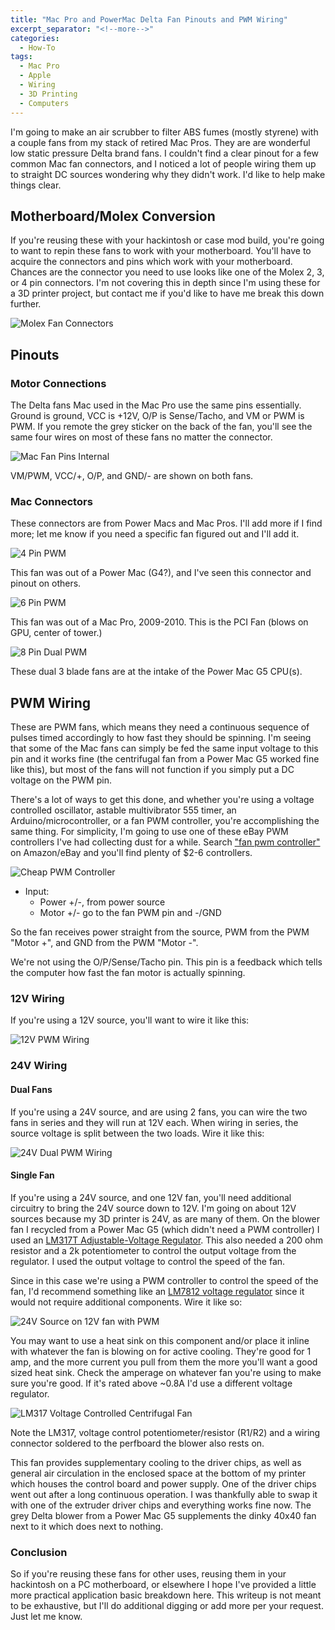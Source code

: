 ```yaml
---
title: "Mac Pro and PowerMac Delta Fan Pinouts and PWM Wiring"
excerpt_separator: "<!--more-->"
categories:
  - How-To
tags:
  - Mac Pro
  - Apple
  - Wiring
  - 3D Printing
  - Computers
---
```

I'm going to make an air scrubber to filter ABS fumes (mostly styrene) with a couple fans from my stack of retired Mac Pros. They are are wonderful low static pressure Delta brand fans. I couldn't find a clear pinout for a few common Mac fan connectors, and I noticed a lot of people wiring them up to straight DC sources wondering why they didn't work. I'd like to help make things clear.

<!--more-->

## Motherboard/Molex Conversion

If you're reusing these with your hackintosh or case mod build, you're going to want to repin these fans to work with your motherboard. You'll have to acquire the connectors and pins which work with your motherboard. Chances are the connector you need to use looks like one of the Molex 2, 3, or 4 pin connectors.
I'm not covering this in depth since I'm using these for a 3D printer project, but contact me if you'd like to have me break this down further.

![Molex Fan Connectors](/assets/images/posts/macfans/MolexFanConnectors.PNG)

## Pinouts

### Motor Connections

The Delta fans Mac used in the Mac Pro use the same pins essentially. Ground is ground, VCC is +12V, O/P is Sense/Tacho, and VM or PWM is PWM.
If you remote the grey sticker on the back of the fan, you'll see the same four wires on most of these fans no matter the connector.

![Mac Fan Pins Internal](/assets/images/posts/macfans/MacFanPins.jpg)

VM/PWM, VCC/+, O/P, and GND/- are shown on both fans.

### Mac Connectors

These connectors are from Power Macs and Mac Pros. I'll add more if I find more; let me know if you need a specific fan figured out and I'll add it.

![4 Pin PWM](/assets/images/posts/macfans/MacFan4PinPWM.jpg)

This fan was out of a Power Mac (G4?), and I've seen this connector and pinout on others.

![6 Pin PWM](/assets/images/posts/macfans/MacFan6PinPWM.jpg)

This fan was out of a Mac Pro, 2009-2010. This is the PCI Fan (blows on GPU, center of tower.)

![8 Pin Dual PWM](/assets/images/posts/macfans/MacFanDual8PinPWM.jpg)

These dual 3 blade fans are at the intake of the Power Mac G5 CPU(s).

## PWM Wiring

These are PWM fans, which means they need a continuous sequence of pulses timed accordingly to how fast they should be spinning. I'm seeing that some of the Mac fans can simply be fed the same input voltage to this pin and it works fine (the centrifugal fan from a Power Mac G5 worked fine like this), but most of the fans will not function if you simply put a DC voltage on the PWM pin.

There's a lot of ways to get this done, and whether you're using a voltage controlled oscillator, astable multivibrator 555 timer, an Arduino/microcontroller, or a fan PWM controller, you're accomplishing the same thing. For simplicity, I'm going to use one of these eBay PWM controllers I've had collecting dust for a while. Search ["fan pwm controller"](https://www.amazon.com/RioRand-Voltage-Motor-Speed-Controller/dp/B00N30UK2M/) on Amazon/eBay and you'll find plenty of $2-6 controllers.

![Cheap PWM Controller](/assets/images/posts/macfans/CheapPWMController.jpg)

- Input:
  - Power +/-, from power source
  - Motor +/- go to the fan PWM pin and -/GND

So the fan receives power straight from the source, PWM from the PWM "Motor +", and GND from the PWM "Motor -".

We're not using the O/P/Sense/Tacho pin. This pin is a feedback which tells the computer how fast the fan motor is actually spinning.

### 12V Wiring

If you're using a 12V source, you'll want to wire it like this:

![12V PWM Wiring](/assets/images/posts/macfans/MacFan12VPWMWiring.jpg)

### 24V Wiring

#### Dual Fans

If you're using a 24V source, and are using 2 fans, you can wire the two fans in series and they will run at 12V each. When wiring in series, the source voltage is split between the two loads. Wire it like this:

![24V Dual PWM Wiring](/assets/images/posts/macfans/MacFan24VPWMSeries.jpg)

#### Single Fan

If you're using a 24V source, and one 12V fan, you'll need additional circuitry to bring the 24V source down to 12V. I'm going on about 12V sources because my 3D printer is 24V, as are many of them. On the blower fan I recycled from a Power Mac G5 (which didn't need a PWM controller) I used an [LM317T Adjustable-Voltage Regulator](http://www.ti.com/lit/ds/symlink/lm317.pdf). This also needed a 200 ohm resistor and a 2k potentiometer to control the output voltage from the regulator. I used the output voltage to control the speed of the fan.

Since in this case we're using a PWM controller to control the speed of the fan, I'd recommend something like an [LM7812 voltage regulator](http://www.ti.com/lit/gpn/lm7800) since it would not require additional components. Wire it like so:

![24V Source on 12V fan with PWM](/assets/images/posts/macfans/MacFan24VPWMWiring12VReg.jpg)

You may want to use a heat sink on this component and/or place it inline with whatever the fan is blowing on for active cooling. They're good for 1 amp, and the more current you pull from them the more you'll want a good sized heat sink. Check the amperage on whatever fan you're using to make sure you're good. If it's rated above ~0.8A I'd use a different voltage regulator.

![LM317 Voltage Controlled Centrifugal Fan](/assets/images/posts/macfans/MacFanCentrifugalLM317T.jpg)

Note the LM317, voltage control potentiometer/resistor (R1/R2) and a wiring connector soldered to the perfboard the blower also rests on.

This fan provides supplementary cooling to the driver chips, as well as general air circulation in the enclosed space at the bottom of my printer which houses the control board and power supply. One of the driver chips went out after a long continuous operation. I was thankfully able to swap it with one of the extruder driver chips and everything works fine now. The grey Delta blower from a Power Mac G5 supplements the dinky 40x40 fan next to it which does next to nothing.

### Conclusion

So if you're reusing these fans for other uses, reusing them in your hackintosh on a PC motherboard, or elsewhere I hope I've provided a little more practical application basic breakdown here. This writeup is not meant to be exhaustive, but I'll do additional digging or add more per your request. Just let me know.
